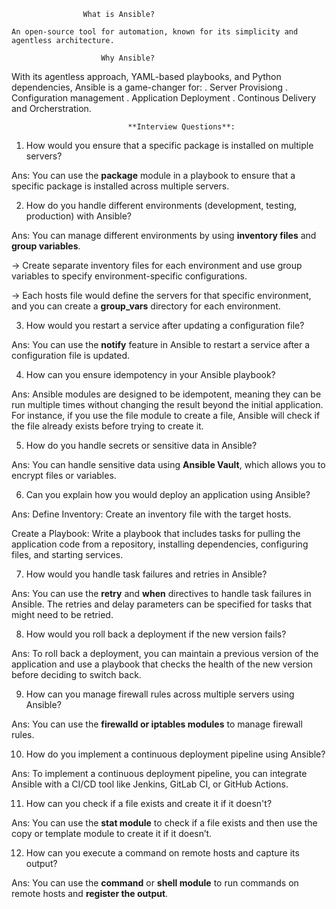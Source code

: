 					What is Ansible?

	An open-source tool for automation, known for its simplicity and agentless architecture.
      
      					Why Ansible?

With its agentless approach, YAML-based playbooks, and Python dependencies, Ansible is a game-changer for:
   . Server Provisiong
   . Configuration management
   . Application Deployment
   . Continous Delivery and Orcherstration.
   


              			      **Interview Questions**:

1. How would you ensure that a specific package is installed on multiple servers?

Ans: You can use the **package** module in a playbook to ensure that a specific package is installed across multiple servers. 

2. How do you handle different environments (development, testing, production) with Ansible?

Ans: You can manage different environments by using **inventory files** and **group variables**. 

-> Create separate inventory files for each environment and use group variables to specify environment-specific configurations. 

-> Each hosts file would define the servers for that specific environment, and you can create a **group_vars** directory for each environment.

3. How would you restart a service after updating a configuration file?

Ans: You can use the **notify** feature in Ansible to restart a service after a configuration file is updated.

4. How can you ensure idempotency in your Ansible playbook?

Ans: Ansible modules are designed to be idempotent, meaning they can be run multiple times without changing the result beyond the initial application. For instance, if you use the file module to create a file, Ansible will check if the file already exists before trying to create it.

5. How do you handle secrets or sensitive data in Ansible?

Ans: You can handle sensitive data using **Ansible Vault**, which allows you to encrypt files or variables. 

6. Can you explain how you would deploy an application using Ansible?

Ans: Define Inventory: Create an inventory file with the target hosts.

Create a Playbook: Write a playbook that includes tasks for pulling the application code from a repository, installing dependencies, configuring files, and starting services.

7. How would you handle task failures and retries in Ansible?

Ans: You can use the **retry** and **when** directives to handle task failures in Ansible. The retries and delay parameters can be specified for tasks that might need to be retried.

8. How would you roll back a deployment if the new version fails?

Ans: To roll back a deployment, you can maintain a previous version of the application and use a playbook that checks the health of the new version before deciding to switch back.

9. How can you manage firewall rules across multiple servers using Ansible?

Ans: You can use the **firewalld or iptables modules** to manage firewall rules. 

10. How do you implement a continuous deployment pipeline using Ansible?

Ans: To implement a continuous deployment pipeline, you can integrate Ansible with a CI/CD tool like Jenkins, GitLab CI, or GitHub Actions. 

11. How can you check if a file exists and create it if it doesn't?

Ans: You can use the **stat module** to check if a file exists and then use the copy or template module to create it if it doesn’t.

12. How can you execute a command on remote hosts and capture its output?

Ans: You can use the **command** or **shell module** to run commands on remote hosts and **register the output**.
